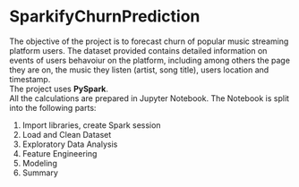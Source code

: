 # SparkifyChurnPrediction

The objective of the project is to forecast churn of popular music streaming platform users. The dataset provided contains detailed information on events of users behavoiur on the platform, including among others the page they are on, the music they listen (artist, song title), users location and timestamp. <br>
The project uses **PySpark**. <br>
All the calculations are prepared in Jupyter Notebook.
The Notebook is split into the following parts:
1. Import libraries, create Spark session
2. Load and Clean Dataset
3. Exploratory Data Analysis
4. Feature Engineering
5. Modeling
6. Summary
